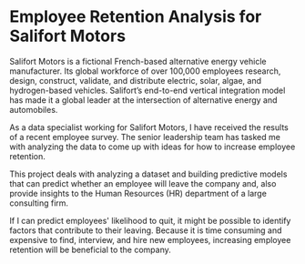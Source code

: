# Employee Retention Analysis for Salifort Motors

Salifort Motors is a fictional French-based alternative energy vehicle manufacturer. Its global workforce of over 100,000 employees research, design, construct, validate, and distribute electric, solar, algae, and hydrogen-based vehicles. Salifort’s end-to-end vertical integration model has made it a global leader at the intersection of alternative energy and automobiles.

As a data specialist working for Salifort Motors, I have received the results of a recent employee survey. The senior leadership team has tasked me with analyzing the data to come up with ideas for how to increase employee retention.

This project deals with analyzing a dataset and building predictive models that can predict whether an employee will leave the company and, also provide insights to the Human Resources (HR) department of a large consulting firm.

If I can predict employees' likelihood to quit, it might be possible to identify factors that contribute to their leaving. Because it is time consuming and expensive to find, interview, and hire new employees, increasing employee retention will be beneficial to the company.
